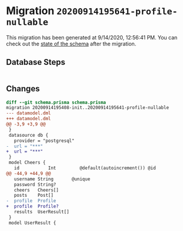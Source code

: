 # Migration `20200914195641-profile-nullable`

This migration has been generated at 9/14/2020, 12:56:41 PM.
You can check out the [state of the schema](./schema.prisma) after the migration.

## Database Steps

```sql

```

## Changes

```diff
diff --git schema.prisma schema.prisma
migration 20200914195408-init..20200914195641-profile-nullable
--- datamodel.dml
+++ datamodel.dml
@@ -3,9 +3,9 @@
 }
 datasource db {
   provider = "postgresql"
-  url = "***"
+  url = "***"
 }
 model Cheers {
   id           Int         @default(autoincrement()) @id
@@ -44,9 +44,9 @@
   username String       @unique
   password String?
   cheers   Cheers[]
   posts    Post[]
-  profile  Profile
+  profile  Profile?
   results  UserResult[]
 }
 model UserResult {
```



